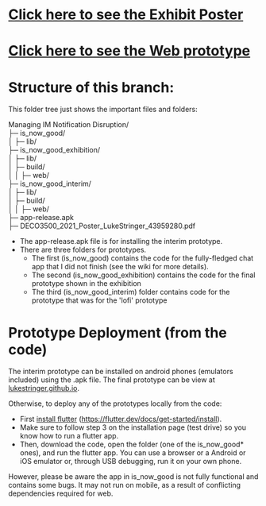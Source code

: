 # [Click here to see the Exhibit Poster](/Managing%20IM%20Notification%20Disruption/DECO3500_2021_Poster_LukeStringer_43959280.pdf)
# [Click here to see the Web prototype](https://lukestringer.github.io)

# Structure of this branch:
This folder tree just shows the important files and folders:

Managing IM Notification Disruption/  
├─ is_now_good/  
│  ├─ lib/  
├─ is_now_good_exhibition/  
│  ├─ lib/  
│  ├─ build/  
│  │  ├─ web/  
├─ is_now_good_interim/  
│  ├─ lib/  
│  ├─ build/  
│  │  ├─ web/  
├─ app-release.apk  
├─ DECO3500_2021_Poster_LukeStringer_43959280.pdf  

* The app-release.apk file is for installing the interim prototype. 
* There are three folders for prototypes. 
  * The first (is_now_good) contains the code for the fully-fledged chat app that I did not finish (see the wiki for more details).
  * The second (is_now_good_exhibition) contains the code for the final prototype shown in the exhibition
  * The third (is_now_good_interim) folder contains code for the prototype that was for the 'lofi' prototype
 
# Prototype Deployment (from the code)  
The interim prototype can be installed on android phones (emulators included) using the .apk file. The final prototype can be view at [lukestringer.github.io](https://lukestringer.github.io).

Otherwise, to deploy any of the prototypes locally from the code: 
* First [install flutter](https://flutter.dev/docs/get-started/install) (https://flutter.dev/docs/get-started/install).  
* Make sure to follow step 3 on the installation page (test drive) so you know how to run a flutter app.  
* Then, download the code, open the folder (one of the is_now_good* ones), and run the flutter app. You can use a browser or a Android or iOS emulator or, through USB debugging, run it on your own phone.   

However, please be aware the app in is_now_good is not fully functional and contains some bugs. It may not run on mobile, as a result of conflicting dependencies required for web.   

